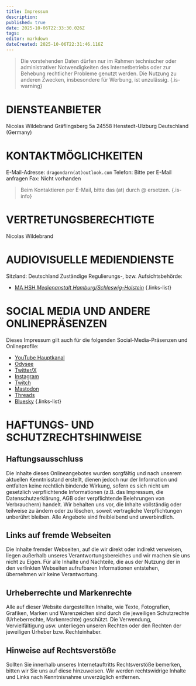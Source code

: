 ```yaml
---
title: Impressum
description: 
published: true
date: 2025-10-06T22:33:30.026Z
tags: 
editor: markdown
dateCreated: 2025-10-06T22:31:46.116Z
---
```


> Die vorstehenden Daten dürfen nur im Rahmen technischer oder administrativer Notwendigkeiten des Internetbetriebs oder zur Behebung rechtlicher Probleme genutzt werden. Die Nutzung zu anderen Zwecken, insbesondere für Werbung, ist unzulässig.
{.is-warning}

# DIENSTEANBIETER
Nicolas Wildebrand
Gräflingsberg 5a
24558 Henstedt-Ulzburg
Deutschland (Germany)
# KONTAKTMÖGLICHKEITEN
E-Mail-Adresse: `dragondarn(at)outlook.com`
Telefon: Bitte per E-Mail anfragen
Fax: Nicht vorhanden
> Beim Kontaktieren per E-Mail, bitte das (at) durch @ ersetzen.
{.is-info}
# VERTRETUNGSBERECHTIGTE
Nicolas Wildebrand
# AUDIOVISUELLE MEDIENDIENSTE
Sitzland: Deutschland
Zuständige Regulierungs-, bzw. Aufsichtsbehörde:
- [MA HSH *Medienanstalt Hamburg/Schleswig-Holstein*](https://www.ma-hsh.de/)
{.links-list}
# SOCIAL MEDIA UND ANDERE ONLINEPRÄSENZEN
Dieses Impressum gilt auch für die folgenden Social-Media-Präsenzen und Onlineprofile:
- [YouTube Hauptkanal](https://www.youtube.com/@DragondarnDE)
- [Odysee](https://odysee.com/%40DragondarnDE:d)
- [Twitter/X](https://twitter.com/Dragondarn)
- [Instagram](https://www.instagram.com/dragondarnde/)
- [Twitch](https://www.twitch.tv/dragondarn)
- [Mastodon](https://mastodon.social/@dragondarn)
- [Threads](https://www.threads.net/@dragondarnde)
- [Bluesky](https://bsky.app/profile/dragondarn.de)
{.links-list}
# HAFTUNGS- UND SCHUTZRECHTSHINWEISE
## Haftungsausschluss
Die Inhalte dieses Onlineangebotes wurden sorgfältig und nach unserem aktuellen Kenntnisstand erstellt, dienen jedoch nur der Information und entfalten keine rechtlich bindende Wirkung, sofern es sich nicht um gesetzlich verpflichtende Informationen (z.B. das Impressum, die Datenschutzerklärung, AGB oder verpflichtende Belehrungen von Verbrauchern) handelt. Wir behalten uns vor, die Inhalte vollständig oder teilweise zu ändern oder zu löschen, soweit vertragliche Verpflichtungen unberührt bleiben. Alle Angebote sind freibleibend und unverbindlich.
## Links auf fremde Webseiten
Die Inhalte fremder Webseiten, auf die wir direkt oder indirekt verweisen, liegen außerhalb unseres Verantwortungsbereiches und wir machen sie uns nicht zu Eigen. Für alle Inhalte und Nachteile, die aus der Nutzung der in den verlinkten Webseiten aufrufbaren Informationen entstehen, übernehmen wir keine Verantwortung.
## Urheberrechte und Markenrechte
Alle auf dieser Website dargestellten Inhalte, wie Texte, Fotografien, Grafiken, Marken und Warenzeichen sind durch die jeweiligen Schutzrechte (Urheberrechte, Markenrechte) geschützt. Die Verwendung, Vervielfältigung usw. unterliegen unseren Rechten oder den Rechten der jeweiligen Urheber bzw. Rechteinhaber.
## Hinweise auf Rechtsverstöße
Sollten Sie innerhalb unseres Internetauftritts Rechtsverstöße bemerken, bitten wir Sie uns auf diese hinzuweisen. Wir werden rechtswidrige Inhalte und Links nach Kenntnisnahme unverzüglich entfernen.